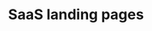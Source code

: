 ---
title: 'SaaS landing pages'
description: 'SaaS landing page examples'
link: 'https://saaslandingpage.com/'
imageURL: 'https://res.cloudinary.com/dc6mrv5cb/image/upload/v1701193095/personal-resources/ideas/saaslandingpage.com__mk6coz.png'
---